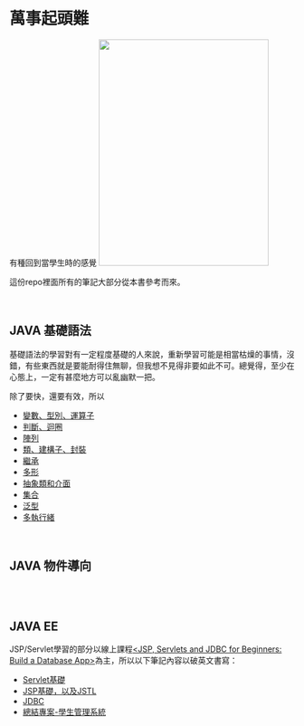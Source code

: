 

# 萬事起頭難

有種回到當學生時的感覺
<img src="https://i.imgur.com/E4i7Xdf.png" width=300 height=400 border=0/>

這份repo裡面所有的筆記大部分從本書參考而來。

<br>

## JAVA 基礎語法
基礎語法的學習對有一定程度基礎的人來說，重新學習可能是相當枯燥的事情，沒錯，有些東西就是要能耐得住無聊，但我想不見得非要如此不可。總覺得，至少在心態上，一定有甚麼地方可以亂幽默一把。

除了要快，還要有效，所以

<ul>
<li><a href="#">變數、型別、運算子</a></li>
<li><a href="#">判斷、迴圈</a></li>
<li><a href="#">陣列</a></li>
<li><a href="#">類、建構子、封裝</a></li>
<li><a href="#">繼承</a></li>
<li><a href="#">多形</a></li>
<li><a href="#">抽象類和介面</a></li>
<li><a href="https://github.com/balladeop52no4/JAVA_Notes/issues/26#issue-688290515">集合</a></li>
<li><a href="#">泛型</a></li>
<li><a href="#">多執行緒</a></li>

  
  
</ul>

<br>

## JAVA 物件導向
<br>
<br>

## JAVA EE
JSP/Servlet學習的部分以線上課程<a href="https://www.udemy.com/course/jsp-tutorial/"><JSP, Servlets and JDBC for Beginners: Build a Database App></a>為主，所以以下筆記內容以破英文書寫：
  
<ul>
<li><a href="https://github.com/balladeop52no4/JAVA_Notes/issues/20">Servlet基礎</a></li>
<li><a href="https://github.com/balladeop52no4/JAVA_Notes/issues/21">JSP基礎，以及JSTL</a></li>
<li><a href="https://github.com/balladeop52no4/JAVA_Notes/issues/23">JDBC</a></li>
<li><a href="https://github.com/balladeop52no4/JAVA_Notes/issues/22">總結專案-學生管理系統</a></li>
</ul>
